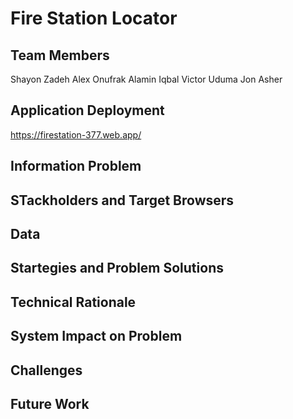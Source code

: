 # Fire Station Locator

## Team Members
Shayon Zadeh
Alex Onufrak
Alamin Iqbal
Victor Uduma
Jon Asher

## Application Deployment
https://firestation-377.web.app/

## Information Problem

## STackholders and Target Browsers

## Data

## Startegies and Problem Solutions

## Technical Rationale

## System Impact on Problem

## Challenges

## Future Work